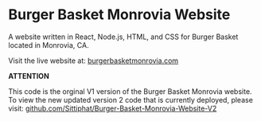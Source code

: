 # Burger Basket Monrovia Website
 A website written in React, Node.js, HTML, and CSS for Burger Basket located in Monrovia, CA.
 
 Visit the live website at: [burgerbasketmonrovia.com](https://burgerbasketmonrovia.com/)
 
 
 **ATTENTION**
 
This code is the orginal V1 version of the Burger Basket Monrovia website.
To view the new updated version 2 code that is currently deployed, please visit: [github.com/Sittiphat/Burger-Basket-Monrovia-Website-V2](https://github.com/Sittiphat/Burger-Basket-Monrovia-Website-V2)
